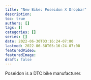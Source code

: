 ```yaml
---
title: "New Bike: Poseidon X Dropbar"
description:
toc: true
authors: []
tags: []
categories: []
series: []
date: 2022-06-30T03:16:24-07:00
lastmod: 2022-06-30T03:16:24-07:00
featuredVideo:
featuredImage:
draft: false
---
```


Poseidon is a DTC bike manufacturer. 